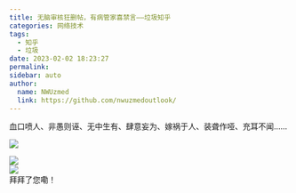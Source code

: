 ```yaml
---
title: 无脑审核狂删帖，有病管家喜禁言——垃圾知乎
categories: 网络技术
tags: 
  - 知乎
  - 垃圾
date: 2023-02-02 18:23:27
permalink: 
sidebar: auto
author: 
  name: NWUzmed
  link: https://github.com/nwuzmedoutlook/
---
```


血口喷人、非愚则诬、无中生有、肆意妄为、嫁祸于人、装聋作哑、充耳不闻……

![](https://s1.ax1x.com/2023/02/02/pSr0Qw4.png)

<!-- more -->

![](https://s3.bmp.ovh/imgs/2023/02/02/0e6e002d54dc05a4.png)
<br>
![](https://s1.ax1x.com/2023/02/02/pSr0MmF.png)
<br>
拜拜了您嘞！
